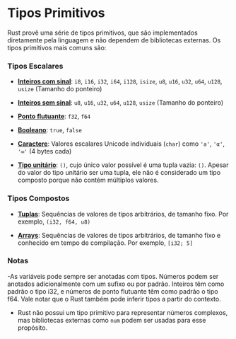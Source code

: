 Tipos Primitivos
================

Rust provê uma série de tipos primitivos, que são implementados diretamente pela linguagem e não dependem de bibliotecas externas. Os tipos primitivos mais comuns são:

### Tipos Escalares

- [**Inteiros com sinal**](inteiros.md): `i8`, `i16`, `i32`, `i64`, `i128`, `isize`, `u8`, `u16`, `u32`, `u64`, `u128`, `usize` (Tamanho do ponteiro)

- [**Inteiros sem sinal**](inteiros.md): `u8`, `u16`, `u32`, `u64`, `u128`, `usize` (Tamanho do ponteiro)

- [**Ponto flutuante**](ponto-flutuante.md): `f32`, `f64`

- [**Booleano**](booleano.md): `true`, `false`

- [**Caractere**](caractere.md): Valores escalares Unicode individuais (`char`) como `'a'`, `'α'`, `'∞'` (4 bytes cada)

- [**Tipo unitário**](unitario.md): `()`, cujo único valor possível é uma tupla vazia: `()`. Apesar do valor do tipo unitário ser uma tupla, ele não é considerado um tipo composto porque não contém múltiplos valores.

### Tipos Compostos

- [**Tuplas**](tuplas.md): Sequências de valores de tipos arbitrários, de tamanho fixo. Por exemplo, `(i32, f64, u8)`

- [**Arrays**](arrays.md): Sequências de valores de tipos arbitrários, de tamanho fixo e conhecido em tempo de compilação. Por exemplo, `[i32; 5]`


### Notas
-As variáveis pode sempre ser anotadas com tipos. Números podem ser anotados adicionalmente com um sufixo ou por padrão. Inteiros têm como padrão o tipo i32, e números de ponto flutuante têm como padrão o tipo f64. Vale notar que o Rust também pode inferir tipos a partir do contexto.

- Rust não possui um tipo primitivo para representar números complexos, mas bibliotecas externas como `num` podem ser usadas para esse propósito.